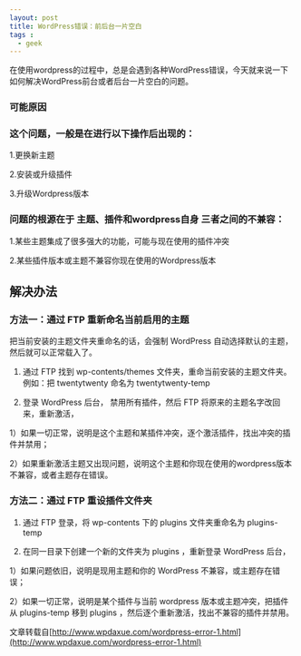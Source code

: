 ```yaml
---
layout: post
title: WordPress错误：前后台一片空白
tags : 
  - geek
---
```





在使用wordpress的过程中，总是会遇到各种WordPress错误，今天就来说一下如何解决WordPress前台或者后台一片空白的问题。


### 可能原因

### 这个问题，一般是在进行以下操作后出现的：

1.更换新主题

2.安装或升级插件

3.升级Wordpress版本

### 问题的根源在于 主题、插件和wordpress自身 三者之间的不兼容：

1.某些主题集成了很多强大的功能，可能与现在使用的插件冲突

2.某些插件版本或主题不兼容你现在使用的Wordpress版本

## 解决办法

### 方法一：通过 FTP 重新命名当前启用的主题

把当前安装的主题文件夹重命名的话，会强制 WordPress 自动选择默认的主题，然后就可以正常载入了。

1. 通过 FTP 找到 wp-contents/themes 文件夹，重命当前安装的主题文件夹。例如：把 twentytwenty 命名为 twentytwenty-temp

2. 登录 WordPress 后台， 禁用所有插件，然后 FTP 将原来的主题名字改回来，重新激活，

1）如果一切正常，说明是这个主题和某插件冲突，逐个激活插件，找出冲突的插件并禁用；

2）如果重新激活主题又出现问题，说明这个主题和你现在使用的wordpress版本不兼容，或者主题存在错误。

### 方法二：通过 FTP 重设插件文件夹

1. 通过 FTP 登录，将 wp-contents 下的  plugins 文件夹重命名为 plugins-temp

2. 在同一目录下创建一个新的文件夹为 plugins ，重新登录 WordPress 后台，

1）如果问题依旧，说明是现用主题和你的 WordPress 不兼容，或主题存在错误；

2）如果一切正常，说明是某个插件与当前 wordpress 版本或主题冲突，把插件从 plugins-temp 移到 plugins ，然后逐个重新激活，找出不兼容的插件并禁用。

文章转载自[http://www.wpdaxue.com/wordpress-error-1.html](http://www.wpdaxue.com/wordpress-error-1.html)

